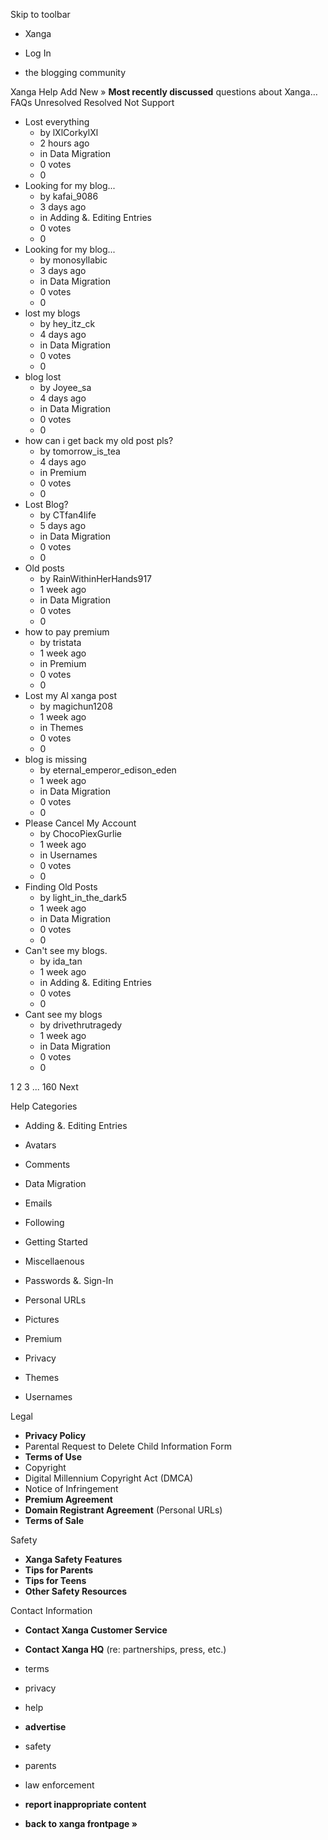 Skip to toolbar

*   Xanga

*   Log In

*   the blogging community

Xanga Help Add New » **Most recently discussed** questions about Xanga… FAQs Unresolved Resolved Not Support

*   Lost everything
    *   by lXlCorkylXl
    *   2 hours ago
    *   in Data Migration
    *   0 votes
    *   0
*   Looking for my blog...
    *   by kafai\_9086
    *   3 days ago
    *   in Adding &. Editing Entries
    *   0 votes
    *   0
*   Looking for my blog...
    *   by monosyllabic
    *   3 days ago
    *   in Data Migration
    *   0 votes
    *   0
*   lost my blogs
    *   by hey\_itz\_ck
    *   4 days ago
    *   in Data Migration
    *   0 votes
    *   0
*   blog lost
    *   by Joyee\_sa
    *   4 days ago
    *   in Data Migration
    *   0 votes
    *   0
*   how can i get back my old post pls?
    *   by tomorrow\_is\_tea
    *   4 days ago
    *   in Premium
    *   0 votes
    *   0
*   Lost Blog?
    *   by CTfan4life
    *   5 days ago
    *   in Data Migration
    *   0 votes
    *   0
*   Old posts
    *   by RainWithinHerHands917
    *   1 week ago
    *   in Data Migration
    *   0 votes
    *   0
*   how to pay premium
    *   by tristata
    *   1 week ago
    *   in Premium
    *   0 votes
    *   0
*   Lost my Al xanga post
    *   by magichun1208
    *   1 week ago
    *   in Themes
    *   0 votes
    *   0
*   blog is missing
    *   by eternal\_emperor\_edison\_eden
    *   1 week ago
    *   in Data Migration
    *   0 votes
    *   0
*   Please Cancel My Account
    *   by ChocoPiexGurlie
    *   1 week ago
    *   in Usernames
    *   0 votes
    *   0
*   Finding Old Posts
    *   by light\_in\_the\_dark5
    *   1 week ago
    *   in Data Migration
    *   0 votes
    *   0
*   Can't see my blogs.
    *   by ida\_tan
    *   1 week ago
    *   in Adding &. Editing Entries
    *   0 votes
    *   0
*   Cant see my blogs
    *   by drivethrutragedy
    *   1 week ago
    *   in Data Migration
    *   0 votes
    *   0

1 2 3 ... 160 Next

Help Categories

*   Adding &. Editing Entries
*   Avatars
*   Comments
*   Data Migration
*   Emails
*   Following
*   Getting Started
*   Miscellaenous

*   Passwords &. Sign-In
*   Personal URLs
*   Pictures
*   Premium
*   Privacy
*   Themes
*   Usernames

Legal

*   **Privacy Policy**
*   Parental Request to Delete Child Information Form
*   **Terms of Use**
*   Copyright
*   Digital Millennium Copyright Act (DMCA)
*   Notice of Infringement
*   **Premium Agreement**
*   **Domain Registrant Agreement** (Personal URLs)
*   **Terms of Sale**

Safety

*   **Xanga Safety Features**
*   **Tips for Parents**
*   **Tips for Teens**
*   **Other Safety Resources**

Contact Information

*   **Contact Xanga Customer Service**
*   **Contact Xanga HQ** (re: partnerships, press, etc.)

*   terms
*   privacy
*   help
*   **advertise**

*   safety
*   parents
*   law enforcement
*   **report inappropriate content**

*   **back to xanga frontpage »**